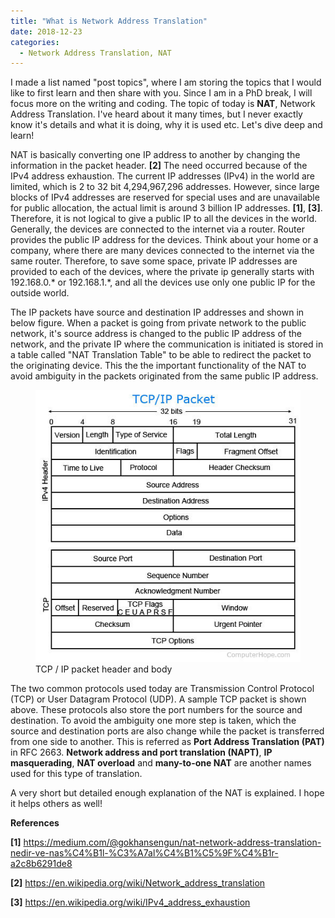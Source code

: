 ```yaml
---
title: "What is Network Address Translation"
date: 2018-12-23
categories: 
  - Network Address Translation, NAT
---
```


I made a list named "post topics", where I am storing the topics that I would like to first learn and then share with you. Since I am in a PhD break, I will focus more on the writing and coding. The topic of today is **NAT**, Network Address Translation. I've heard about it many times, but I never exactly know it's details and what it is doing, why it is used etc. Let's dive deep and learn!

NAT is basically converting one IP address to another by changing the information in the packet header. **[2]** The need occurred because of the IPv4 address exhaustion. The current IP addresses (IPv4) in the world are limited, which is 2 to 32 bit 4,294,967,296 addresses. However, since large blocks of IPv4 addresses are reserved for special uses and are unavailable for public allocation, the actual limit is around 3 billion IP addresses. **[1]**, **[3]**. Therefore, it is not logical to give a public IP to all the devices in the world. Generally, the devices are connected to the internet via a router. Router provides the public IP address for the devices. Think about your home or a company, where there are many devices connected to the internet via the same router. Therefore, to save some space, private IP addresses are provided to each of the devices, where the private ip generally starts with 192.168.0.* or 192.168.1.*, and all the devices use only one public IP for the outside world.

The IP packets have source and destination IP addresses and shown in below figure. When a packet is going from private network to the public network, it's source address is changed to the public IP address of the network, and the private IP where the communication is initiated is stored in a table called "NAT Translation Table" to be able to redirect the packet to the originating device. This the the important functionality of the NAT to avoid ambiguity in the packets originated from the same public IP address. 

<figure>
    <a href="/assets/images/TCPPacket.jpg"><img src="/assets/images/TCPPacket.jpg"></a>
    <figcaption>TCP / IP packet header and body</figcaption>
</figure>

The two common protocols used today are Transmission Control Protocol (TCP) or User Datagram Protocol (UDP). A sample TCP packet is shown above. These protocols also store the port numbers for the source and destination. To avoid the ambiguity one more step is taken, which the source and destination ports are also change while the packet is transferred from one side to another. This is referred as **Port Address Translation (PAT)** in RFC 2663. **Network address and port translation (NAPT)**, **IP masquerading**, **NAT overload** and **many-to-one NAT** are another names used for this type of translation. 

A very short but detailed enough explanation of the NAT is explained. I hope it helps others as well!


**References**

**[1]** https://medium.com/@gokhansengun/nat-network-address-translation-nedir-ve-nas%C4%B1l-%C3%A7al%C4%B1%C5%9F%C4%B1r-a2c8b6291de8

**[2]** https://en.wikipedia.org/wiki/Network_address_translation

**[3]** https://en.wikipedia.org/wiki/IPv4_address_exhaustion